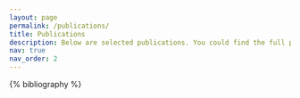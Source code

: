 ```yaml
---
layout: page
permalink: /publications/
title: Publications
description: Below are selected publications. You could find the full pulication list on my Google Scholar profile.
nav: true
nav_order: 2
---
```


<!-- _pages/publications.md -->

<!-- Bibsearch Feature -->

<!-- {% include bib_search.liquid %} -->

<div class="publications">

{% bibliography %}

</div>
